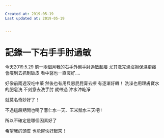 ```yaml
---

Created at: 2019-05-19
Last updated at: 2019-05-19


---
```


# 記錄一下右手手肘過敏


今天2019.5.29
前一兩個月我的右手外側手肘過敏超癢
尤其洗完澡沒擦保濕更癢
會癢到去抓到破皮
看中醫也一直沒好....

好像前兩週沒吃中藥
然後也有用貝恩屁屁膏去擦
有逐漸好轉！
洗澡也用理膚寶水的肥皂洗
不刻意去洗手肘
就帶過 沖水沖乾淨

就莫名奇妙好了！

不過這段期間也喝了薏仁水一天、玉米鬚水三天吧！

所以不確定是哪個因素好了

希望我的頭皮 也能趕快好起來！

